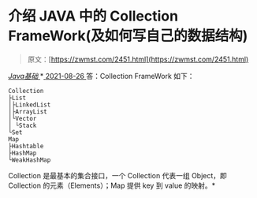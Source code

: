 <!--yml
category: 未分类
date: 0001-01-01 00:00:00
--->

# 介绍 JAVA 中的 Collection FrameWork(及如何写自己的数据结构)

> 原文：[https://zwmst.com/2451.html](https://zwmst.com/2451.html)

   [ *Java基础* ](https://zwmst.com/java%e5%9f%ba%e7%a1%80)*[ <time datetime="2021-08-26T10:45:50+08:00"> 2021-08-26 </time> ](https://zwmst.com/2451.html)  答：Collection FrameWork 如下：

```
Collection 
├List 
│├LinkedList 
│├ArrayList 
│└Vector 
│ └Stack 
└Set 
Map 
├Hashtable 
├HashMap 
└WeakHashMap 
```

Collection 是最基本的集合接口，一个 Collection 代表一组 Object，即Collection 的元素（Elements）；Map 提供 key 到 value 的映射。*